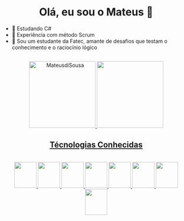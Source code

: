 
<h1 align="center">Olá, eu sou o Mateus 👋</h1>


- 🌱 Estudando C#
- 🌟 Experiência com método Scrum
- 💬 Sou um estudante da Fatec, amante de desafios que testam o conhecimento e o raciocínio lógico

##
<div align="center">
  <a href="https://github.com/MateusdiSousa">
  <img height="180em" src="https://github-readme-streak-stats.herokuapp.com/?user=MateusdiSousa&theme=dracula" alt="MateusdiSousa" />
  <img height="180em" src="https://cdn.picrew.me/shareImg/org/202212/188948_hdGE0L1n.png"/>
</div>
  
<h2 align= "center"> Técnologias Conhecidas</h2>
<div align='center' style="display: inline_block"><br>
    <img height = '70' width = '60' src="https://cdn.jsdelivr.net/gh/devicons/devicon/icons/html5/html5-original.svg" />
    <img height = '70' width = '60' src="https://cdn.jsdelivr.net/gh/devicons/devicon/icons/css3/css3-original.svg" />
    <img height = '70' width = '60' src="https://cdn.jsdelivr.net/gh/devicons/devicon/icons/javascript/javascript-original.svg" />
    <img height = '70' width = '60' src="https://cdn.jsdelivr.net/gh/devicons/devicon/icons/python/python-original.svg" />
    <img height = '70' width = '60' src="https://cdn.jsdelivr.net/gh/devicons/devicon/icons/java/java-original-wordmark.svg" />
    <img height = '70' width = '60' src="https://cdn.jsdelivr.net/gh/devicons/devicon/icons/mysql/mysql-plain-wordmark.svg" />
    <img height = '70' width = '60' src="https://cdn.jsdelivr.net/gh/devicons/devicon/icons/figma/figma-original.svg" />
    <img height = '70' width = '60' src="https://cdn.jsdelivr.net/gh/devicons/devicon/icons/flask/flask-original.svg" />

 </div>

 ##
